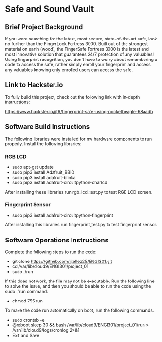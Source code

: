 <h1>Safe and Sound Vault</h1>
<h2>Brief Project Background</h2>
If you were searching for the latest, most secure, state-of-the-art safe, look no further than the FingerLock Fortress 3000. Built out of the strongest material on earth (wood), the FingerSafe Fortress 3000 is the latest and most innovative solution that guarantees 24/7 protection of any valuables! Using fingerprint recognition, you don't have to worry about remembering a code to access the safe, rather simply enroll your fingerprint and access any valuables knowing only enrolled users can access the safe.
<h2>Link to Hackster.io</h2>
To fully build this project, check out the following link with in-depth instructions:

https://www.hackster.io/jjt6/fingerprint-safe-using-pocketbeagle-68aadb

<h2>Software Build Instructions</h2>
The following libraries were installed for my hardware components to run properly. Install the following libraries:
<h3>RGB LCD</h3>

- sudo apt-get update
- sudo pip3 install Adafruit_BBIO
- sudo pip3 install adafruit-blinka
- sudo pip3 install adafruit-circuitpython-charlcd

After installing these libraries run rgb_lcd_test.py to test RGB LCD screen.
<h3>Fingerprint Sensor</h3>

- sudo pip3 install adafruit-circuitpython-fingerprint

After installing this libraries run fingerprint_test.py to test fingerprint sensor.
<h2>Software Operations Instructions</h2>
Complete the following steps to run the code:

- git clone https://github.com/jjtellez25/ENGI301.git
- cd /var/lib/cloud9/ENGI301/project_01
- sudo ./run

If this does not work, the file may not be executable. Run the following line to solve the issue, and then you should be able to run the code using the sudo ./run command.
- chmod 755 run

To make the code run automatically on boot, run the following commands.
- sudo crontab -e
- @reboot sleep 30 && bash /var/lib/cloud9/ENGI301/project_01/run > /var/lib/cloud9/logs/cronlog 2>&1
- Exit and Save
